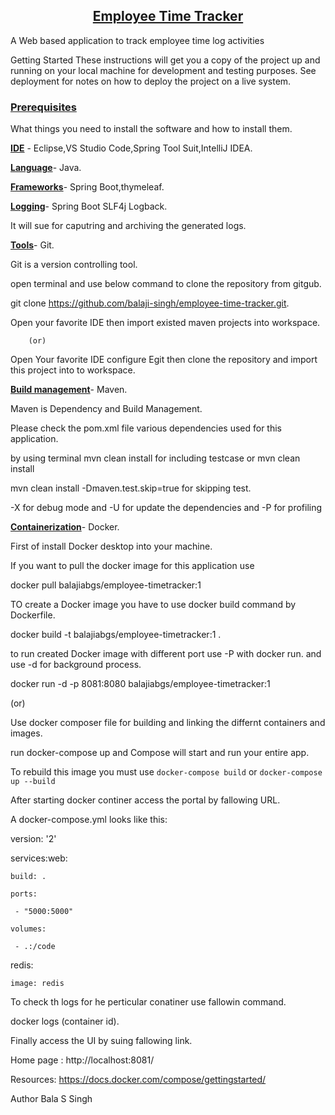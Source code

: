 <center><h2><u>Employee Time Tracker</u></h2></center>
A Web based application to track employee time log activities

Getting Started
These instructions will get you a copy of the project up and running on your local machine for development and testing purposes.
See deployment for notes on how to deploy the project on a live system.

<h3><u>Prerequisites</u></h3>
What things you need to install the software and how to install them.

<b><u>IDE</b></u> - Eclipse,VS Studio Code,Spring Tool Suit,IntelliJ IDEA. 

<b><u>Language</b></u>- Java.

<b><u>Frameworks</b></u>- Spring Boot,thymeleaf.

<b><u>Logging</b></u>- Spring Boot SLF4j Logback.

It will sue for caputring and archiving the generated logs.

<b><u>Tools</b></u>- Git.

Git is a version controlling tool. 

open terminal and use below  command to clone the repository from gitgub.

git clone https://github.com/balaji-singh/employee-time-tracker.git.

Open your favorite IDE then import existed maven projects into workspace. 

        (or)

Open Your favorite IDE configure Egit then clone the repository and import this project into to workspace.


<b><u>Build management</b></u>- Maven.

Maven is  Dependency and Build Management.

Please check the pom.xml file various dependencies used for this application.

by using terminal mvn clean install for including testcase or mvn clean install 

mvn clean install -Dmaven.test.skip=true for skipping test.

-X for debug mode and -U for update the dependencies and -P for profiling

<b><u>Containerization</b></u>- Docker.

First of install Docker desktop into your machine.

If you want to pull the docker image for this application use

docker pull balajiabgs/employee-timetracker:1

TO create a Docker image you have to use docker build command by Dockerfile.

docker build -t balajiabgs/employee-timetracker:1 .

to run created Docker image with different port use -P with docker run.
and use -d for background process.

docker run -d  -p 8081:8080 balajiabgs/employee-timetracker:1

(or)

Use docker composer file for building and linking the differnt containers and images.

run docker-compose up and Compose will start and run your entire app.

To rebuild this image you must use `docker-compose build` or `docker-compose up --build`

After starting docker continer access the portal by fallowing URL.

A docker-compose.yml looks like this:


version: '2'

services:web:
  
    build: .
    
    ports:
    
     - "5000:5000"
     
    volumes:
    
     - .:/code
     
  redis:
  
    image: redis
    
To check th logs for he perticular conatiner use fallowin command.

docker logs (container id).

Finally access the UI by suing fallowing link.    

Home page : http://localhost:8081/

Resources: https://docs.docker.com/compose/gettingstarted/

Author
Bala S Singh



